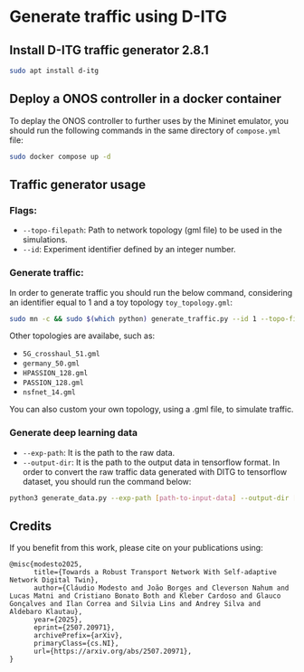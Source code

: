 # Generate traffic using D-ITG

## Install D-ITG traffic generator 2.8.1
```bash
sudo apt install d-itg
```

## Deploy a ONOS controller in a docker container
To deplay the ONOS controller to further uses by the Mininet emulator, you should run the following commands in the same directory of `compose.yml` file:
```bash
sudo docker compose up -d
```

## Traffic generator usage
### Flags:
- `--topo-filepath`: Path to network topology (gml file) to be used in the simulations.
- `--id`: Experiment identifier defined by an integer number.

### Generate traffic:
In order to generate traffic you should run the below command, considering an identifier equal to 1 and a toy topology `toy_topology.gml`:
```bash
sudo mn -c && sudo $(which python) generate_traffic.py --id 1 --topo-filepath topology/toy_topology.gml
```
Other topologies are availabe, such as:
- `5G_crosshaul_51.gml`
- `germany_50.gml`
- `HPASSION_128.gml`
- `PASSION_128.gml`
- `nsfnet_14.gml`

You can also custom your own topology, using a .gml file, to simulate traffic.

### Generate deep learning data
- `--exp-path`: It is the path to the raw data.
- `--output-dir`: It is the path to the output data in tensorflow format.
In order to convert the raw traffic data generated with DITG to tensorflow dataset, you should run the command below:
```bash
python3 generate_data.py --exp-path [path-to-input-data] --output-dir [path-to-output-data]
``` 

## Credits
If you benefit from this work, please cite on your publications using:
```
@misc{modesto2025,
      title={Towards a Robust Transport Network With Self-adaptive Network Digital Twin}, 
      author={Cláudio Modesto and João Borges and Cleverson Nahum and Lucas Matni and Cristiano Bonato Both and Kleber Cardoso and Glauco Gonçalves and Ilan Correa and Silvia Lins and Andrey Silva and Aldebaro Klautau},
      year={2025},
      eprint={2507.20971},
      archivePrefix={arXiv},
      primaryClass={cs.NI},
      url={https://arxiv.org/abs/2507.20971}, 
}
```